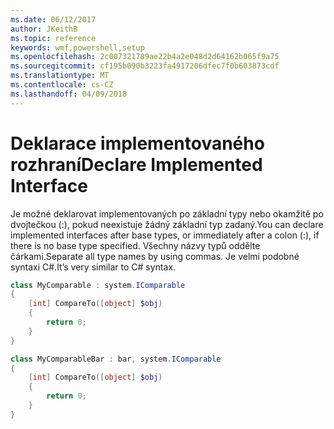 ```yaml
---
ms.date: 06/12/2017
author: JKeithB
ms.topic: reference
keywords: wmf,powershell,setup
ms.openlocfilehash: 2c007321789ae22b4a2e048d2d64162b065f9a75
ms.sourcegitcommit: cf195b090b3223fa4917206dfec7f0b603873cdf
ms.translationtype: MT
ms.contentlocale: cs-CZ
ms.lasthandoff: 04/09/2018
---
```

# <a name="declare-implemented-interface"></a><span data-ttu-id="d4aeb-102">Deklarace implementovaného rozhraní</span><span class="sxs-lookup"><span data-stu-id="d4aeb-102">Declare Implemented Interface</span></span>

<span data-ttu-id="d4aeb-103">Je možné deklarovat implementovaných po základní typy nebo okamžitě po dvojtečkou (:), pokud neexistuje žádný základní typ zadaný.</span><span class="sxs-lookup"><span data-stu-id="d4aeb-103">You can declare implemented interfaces after base types, or immediately after a colon (:), if there is no base type specified.</span></span> <span data-ttu-id="d4aeb-104">Všechny názvy typů oddělte čárkami.</span><span class="sxs-lookup"><span data-stu-id="d4aeb-104">Separate all type names by using commas.</span></span> <span data-ttu-id="d4aeb-105">Je velmi podobné syntaxi C#.</span><span class="sxs-lookup"><span data-stu-id="d4aeb-105">It’s very similar to C# syntax.</span></span>

```powershell
class MyComparable : system.IComparable
{
    [int] CompareTo([object] $obj)
    {
        return 0;
    }
}

class MyComparableBar : bar, system.IComparable
{
    [int] CompareTo([object] $obj)
    {
        return 0;
    }
}
```